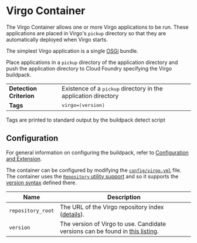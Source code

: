 # Virgo Container
The Virgo Container allows one or more Virgo applications to be run. These applications are placed in Virgo's `pickup` directory so that they are automatically deployed when Virgo starts.

The simplest Virgo application is a single [OSGi](http://www.osgi.org/Main/HomePage) bundle.

Place applications in a `pickup` directory of the application directory and push the application directory to Cloud Foundry specifying the Virgo buildpack.

<table>
  <tr>
    <td><strong>Detection Criterion</strong></td><td>Existence of a <tt>pickup</tt> directory in the application directory</td>
  </tr>
  <tr>
    <td><strong>Tags</strong></td><td><tt>virgo=&lang;version&rang;</tt></td>
  </tr>
</table>
Tags are printed to standard output by the buildpack detect script

## Configuration
For general information on configuring the buildpack, refer to [Configuration and Extension][].

The container can be configured by modifying the [`config/virgo.yml`][] file.  The container uses the [`Repository` utility support][repositories] and so it supports the [version syntax][] defined there.

| Name | Description
| ---- | -----------
| `repository_root` | The URL of the Virgo repository index ([details][repositories]).
| `version` | The version of Virgo to use. Candidate versions can be found in [this listing][].

[Configuration and Extension]: ../README.md#Configuration-and-Extension
[`config/virgo.yml`]: ../config/virgo.yml
[repositories]: util-repositories.md
[this listing]: http://virgo.eclipse.org.s3.amazonaws.com/index.yml
[version syntax]: util-repositories.md#version-syntax-and-ordering
